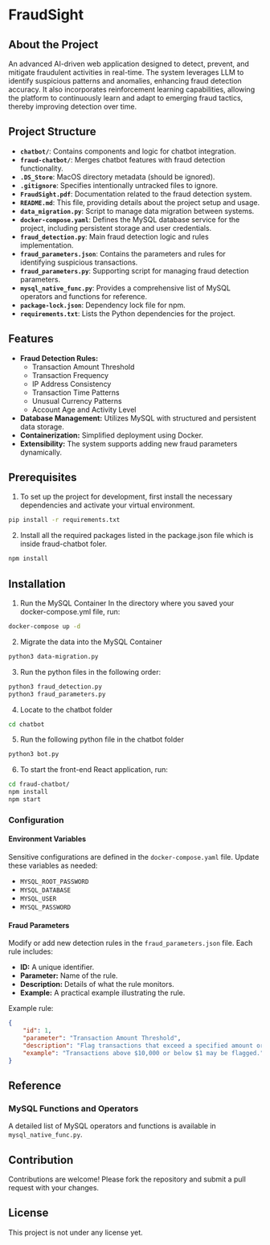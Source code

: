 # FraudSight

## About the Project
An advanced AI-driven web application designed to detect, prevent, and mitigate fraudulent activities in real-time. The system leverages LLM to identify suspicious patterns and anomalies, enhancing fraud detection accuracy. It also incorporates reinforcement learning capabilities, allowing the platform to continuously learn and adapt to emerging fraud tactics, thereby improving detection over time.


## Project Structure

- **`chatbot/`**: Contains components and logic for chatbot integration.
- **`fraud-chatbot/`**: Merges chatbot features with fraud detection functionality.
- **`.DS_Store`**: MacOS directory metadata (should be ignored).
- **`.gitignore`**: Specifies intentionally untracked files to ignore.
- **`FraudSight.pdf`**: Documentation related to the fraud detection system.
- **`README.md`**: This file, providing details about the project setup and usage.
- **`data_migration.py`**: Script to manage data migration between systems.
- **`docker-compose.yaml`**: Defines the MySQL database service for the project, including persistent storage and user credentials.
- **`fraud_detection.py`**: Main fraud detection logic and rules implementation.
- **`fraud_parameters.json`**: Contains the parameters and rules for identifying suspicious transactions.
- **`fraud_parameters.py`**: Supporting script for managing fraud detection parameters.
- **`mysql_native_func.py`**: Provides a comprehensive list of MySQL operators and functions for reference.
- **`package-lock.json`**: Dependency lock file for npm.
- **`requirements.txt`**: Lists the Python dependencies for the project.


## Features

- **Fraud Detection Rules:**
  - Transaction Amount Threshold
  - Transaction Frequency
  - IP Address Consistency
  - Transaction Time Patterns
  - Unusual Currency Patterns
  - Account Age and Activity Level
- **Database Management:** Utilizes MySQL with structured and persistent data storage.
- **Containerization:** Simplified deployment using Docker.
- **Extensibility:** The system supports adding new fraud parameters dynamically.


## Prerequisites
1. To set up the project for development, first install the necessary dependencies and activate your virtual environment.
```zsh
pip install -r requirements.txt
```

2. Install all the required packages listed in the package.json file which is inside fraud-chatbot foler.
```zsh
npm install
```


## Installation

1. Run the MySQL Container
In the directory where you saved your docker-compose.yml file, run:
```zsh
docker-compose up -d
```
2. Migrate the data into the MySQL Container
```zsh
python3 data-migration.py
```

3. Run the python files in the following order:
```zsh
python3 fraud_detection.py
python3 fraud_parameters.py
```

4. Locate to the chatbot folder
```zsh
cd chatbot
```

5. Run the following python file in the chatbot folder
```zsh
python3 bot.py
```

6. To start the front-end React application, run:
```zsh
cd fraud-chatbot/
npm install
npm start
```

### Configuration

#### Environment Variables
Sensitive configurations are defined in the `docker-compose.yaml` file. Update these variables as needed:
- `MYSQL_ROOT_PASSWORD`
- `MYSQL_DATABASE`
- `MYSQL_USER`
- `MYSQL_PASSWORD`

#### Fraud Parameters
Modify or add new detection rules in the `fraud_parameters.json` file. Each rule includes:
- **ID:** A unique identifier.
- **Parameter:** Name of the rule.
- **Description:** Details of what the rule monitors.
- **Example:** A practical example illustrating the rule.

Example rule:
```json
{
    "id": 1,
    "parameter": "Transaction Amount Threshold",
    "description": "Flag transactions that exceed a specified amount or fall within an unusual range.",
    "example": "Transactions above $10,000 or below $1 may be flagged."
}
```


## Reference

### MySQL Functions and Operators
A detailed list of MySQL operators and functions is available in `mysql_native_func.py`.


## Contribution
Contributions are welcome! Please fork the repository and submit a pull request with your changes.


## License
This project is not under any license yet.

